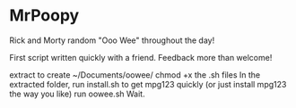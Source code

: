 # MrPoopy
Rick and Morty random "Ooo Wee" throughout the day!

First script written quickly with a friend.
Feedback more than welcome!

extract to create ~/Documents/oowee/
chmod +x the .sh files
In the extracted folder, run install.sh to get mpg123 quickly (or just install mpg123 the way you like)
run oowee.sh
Wait.
